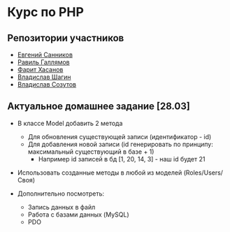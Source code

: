 # Курс по PHP

## Репозитории участников
* [Евгений Санников](https://github.com/Evgeny87/IT-Park)
* [Равиль Галлямов](https://github.com/GalRavil/it-park_course)
* [Фарит Хасанов](https://github.com/ganjo888/Php-lessons)
* [Владислав Шагин](https://github.com/ggrifon/site)
* [Владислав Созутов](https://github.com/valdo777/work.git)

## Актуальное домашнее задание [28.03] 
* В классе Model добавить 2 метода
  * Для обновления существующей записи (идентификатор - id)
  * Для добавления новой записи (id генерировать по принципу: максимальный существующий в базе + 1)
    * Например id записей в бд [1, 20, 14, 3] - наш id будет 21
* Использовать созданные методы в любой из моделей (Roles/Users/Своя)

* Дополнительно посмотреть:
  * Запись данных в файл
  * Работа с базами данных (MySQL)
  * PDO
